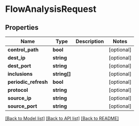 # FlowAnalysisRequest

## Properties
Name | Type | Description | Notes
------------ | ------------- | ------------- | -------------
**control_path** | **bool** |  | [optional] 
**dest_ip** | **string** |  | [optional] 
**dest_port** | **string** |  | [optional] 
**inclusions** | **string[]** |  | [optional] 
**periodic_refresh** | **bool** |  | [optional] 
**protocol** | **string** |  | [optional] 
**source_ip** | **string** |  | [optional] 
**source_port** | **string** |  | [optional] 

[[Back to Model list]](../README.md#documentation-for-models) [[Back to API list]](../README.md#documentation-for-api-endpoints) [[Back to README]](../README.md)


